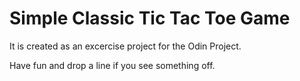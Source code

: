 # Simple Classic Tic Tac Toe Game
It is created as an excercise project for the Odin Project.

Have fun and drop a line if you see something off.
